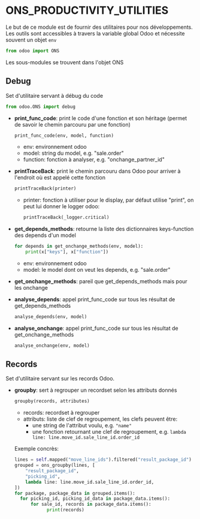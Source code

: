 # ONS_PRODUCTIVITY_UTILITIES

Le but de ce module est de fournir des utilitaires pour nos développements.
Les outils sont accessibles à travers la variable global Odoo et nécessite souvent un objet `env`

```python
from odoo import ONS
```

Les sous-modules se trouvent dans l'objet ONS



## Debug

Set d'utilitaire servant à débug du code

```python
from odoo.ONS import debug
```

* **print_func_code**: print le code d'une fonction et son héritage (permet de savoir le chemin parcouru par une fonction)

  ```python
  print_func_code(env, model, function)
  ```

  * env: environnement odoo
  * model: string du model, e.g. "sale.order"
  * function: fonction à analyser, e.g. "onchange_partner_id"

* **printTraceBack**: print le chemin parcouru dans Odoo pour arriver à l'endroit où est appelé cette fonction

  ```python
  printTraceBack(printer)
  ```

  * printer: fonction à utiliser pour le display, par défaut utilise "print", on peut lui donner le logger odoo:

    ```python
    printTraceBack(_logger.critical)
    ```

    

* **get_depends_methods**: retourne la liste des dictionnaires keys-function des depends d'un model

  ```python
  for depends in get_onchange_methods(env, model):
      print(x["keys"], x["function"])
  ```

  * env: environnement odoo
  * model: le model dont on veut les depends, e.g. "sale.order"

* **get_onchange_methods**: pareil que get_depends_methods mais pour les onchange

* **analyse_depends**: appel print_func_code sur tous les résultat de  get_depends_methods

  ```python
  analyse_depends(env, model)
  ```

* **analyse_onchange**: appel print_func_code sur tous les résultat de  get_onchange_methods

  ```python
  analyse_onchange(env, model)
  ```



## Records

Set d'utilitaire servant sur les records Odoo.

* **groupby**: sert à regrouper un recordset selon les attributs donnés

  ```python
  groupby(records, attributes)
  ```

  * records: recordset à regrouper
  * attributs: liste de clef de regroupement, les clefs peuvent être:
    * une string de l'attribut voulu, e.g. `"name"`
    * une fonction retournant une clef de regroupement, e.g. `lambda line: line.move_id.sale_line_id.order_id`

  Exemple concrès:

  ```python
  lines = self.mapped("move_line_ids").filtered("result_package_id")
  grouped = ons_groupby(lines, [
      "result_package_id",
      "picking_id",
      lambda line: line.move_id.sale_line_id.order_id,
  ])
  for package, package_data in grouped.items(): 
  	for picking_id, picking_id_data in package_data.items():
  		for sale_id, records in package_data.items():
              print(records)
  ```

  

